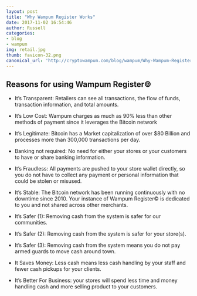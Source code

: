 ```yaml
---
layout: post
title: "Why Wampum Register Works"
date: 2017-11-02 16:54:46
author: Russell
categories:
- blog
- wampum
img: retail.jpg
thumb: favicon-32.png
canonical_url: 'http://cryptowampum.com/blog/wampum/Why-Wampum-Register-Works.html'
---
```


## Reasons for using Wampum Register©

* It’s Transparent: Retailers can see all transactions, the flow of funds, transaction information, and total amounts.

* It’s Low Cost: Wampum charges as much as 90% less than other methods of payment since it leverages the Bitcoin network

+ It’s Legitimate: Bitcoin has a Market capitalization of over $80 Billion and processes more than 300,000 transactions per day.

* Banking not required: No need for either your stores or your customers to have or share banking information. 

* It’s Fraudless: All payments are pushed to your store wallet directly, so you do not have to collect any payment or personal information that could be stolen or misused.

* It’s Stable: The Bitcoin network has been running continuously with no downtime since 2010.  Your instance of Wampum Register© is dedicated to you and not shared across other merchants.

* It’s Safer (1): Removing cash from the system is safer for our communities.

* It’s Safer (2): Removing cash from the system is safer for your store(s).

* It’s Safer (3): Removing cash from the system means you do not pay armed guards to move cash around town.

* It Saves Money: Less cash means less cash handling by your staff and fewer cash pickups for your clients.

* It’s Better For Business: your stores will spend less time and money handling cash and more selling product to your customers.



[russell]: https://github.com/jekyll/jekyll
